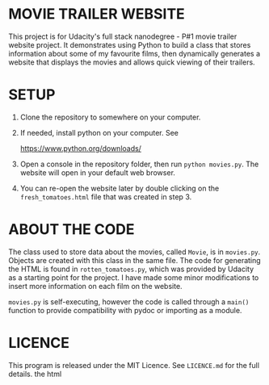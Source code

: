 MOVIE TRAILER WEBSITE
=====================

This project is for Udacity's full stack nanodegree - P#1 movie trailer
website project. It demonstrates using Python to build a class that stores
information about some of my favourite films, then dynamically generates a
website that displays the movies and allows quick viewing of their trailers.

SETUP
=====

1. Clone the repository to somewhere on your computer.

2. If needed, install python on your computer. See

	 https://www.python.org/downloads/

3. Open a console in the repository folder, then run `python movies.py`.
	 The website will open in your default web browser.

4. You can re-open the website later by double clicking on the 
	 `fresh_tomatoes.html` file that was created in step 3.

ABOUT THE CODE
==============

The class used to store data about the movies, called `Movie`, is in 
`movies.py`. Objects are created with this class in the same file. The code 
for generating the HTML is found in `rotten_tomatoes.py`, which was provided
by Udacity as a starting point for the project. I have made some minor
modifications to insert more information on each film on the website.

`movies.py` is self-executing, however the code is called through a `main()`
function to provide compatibility with pydoc or importing as a module.

LICENCE
=======

This program is released under the MIT Licence. See `LICENCE.md` for the
full details.
the html
